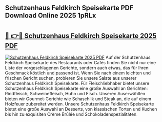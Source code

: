 ## Schutzenhaus Feldkirch Speisekarte PDF Download Online 2025 1pRLx

# <h2><a href="http://gcdt69y.nevu.top/?p=Schutzenhaus+Feldkirch+Speisekarte">🔗 👉🔴 Schutzenhaus Feldkirch Speisekarte 2025 PDF</a></h2>

[![Schutzenhaus Feldkirch Speisekarte 2025 PDF](https://i.imgur.com/dBaPXMq.png)](http://gcdt69y.nevu.top/?p=Schutzenhaus+Feldkirch+Speisekarte)
Auf der Schutzenhaus Feldkirch Speisekarte des Restaurants oder Cafés finden Sie nicht nur eine Liste der vorgeschlagenen Gerichte, sondern auch etwas, das für Ihren Geschmack köstlich und passend ist. Wenn Sie nach einem leichten und frischen Gericht suchen, probieren Sie unsere Salate aus unserer Schutzenhaus Feldkirch Speisekarte. Für Fleischliebhaber bietet unsere Schutzenhaus Feldkirch Speisekarte eine große Auswahl an Gerichten: Rindfleisch, Schweinefleisch, Huhn und Fisch. Unseren Auserwählten bieten wir Gourmet-Gerichte wie Schaschlik und Steak an, die auf einem Holzfeuer zubereitet werden. Unsere Schutzenhaus Feldkirch Speisekarte bietet eine große Auswahl an Desserts, von klassischen Torten und Kuchen bis hin zu exquisiten Crème Brûlée und Schokoladenspezialitäten.
